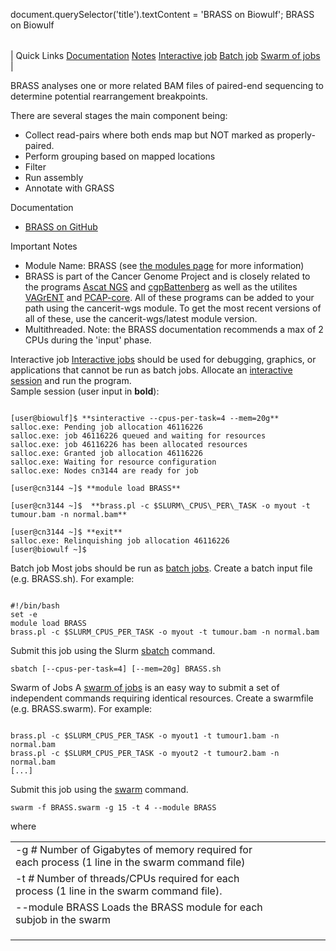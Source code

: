 

document.querySelector('title').textContent = 'BRASS on Biowulf';
BRASS on Biowulf


|  |
| --- |
| 
Quick Links
[Documentation](#doc)
[Notes](#notes)
[Interactive job](#int) 
[Batch job](#sbatch) 
[Swarm of jobs](#swarm) 
 |



BRASS analyses one or more related BAM files of paired-end sequencing to determine potential rearrangement breakpoints.

There are several stages the main component being:
* Collect read-pairs where both ends map but NOT marked as properly-paired.
 * Perform grouping based on mapped locations
* Filter
* Run assembly
* Annotate with GRASS





Documentation
* [BRASS on GitHub](https://github.com/cancerit/BRASS)


Important Notes
* Module Name: BRASS (see [the modules page](/apps/modules.html) for more information)
* BRASS is part of the Cancer Genome Project and is closely related to the programs [Ascat NGS](/apps/ascatNgs.html) and [cgpBattenberg](/apps/cgpBattenberg.html) as well as the utilites [VAGrENT](https://github.com/cancerit/VAGrENT) and [PCAP-core](https://github.com/cancerit/PCAP-core). All of these programs can be added to your path using the cancerit-wgs module. To get the most recent versions of all of these, use the cancerit-wgs/latest module version.
* Multithreaded. Note: the BRASS documentation recommends a max of 2 CPUs during the 'input' phase.



Interactive job
[Interactive jobs](/docs/userguide.html#int) should be used for debugging, graphics, or applications that cannot be run as batch jobs.
Allocate an [interactive session](/docs/userguide.html#int) and run the program.   
Sample session (user input in **bold**):



```

[user@biowulf]$ **sinteractive --cpus-per-task=4 --mem=20g**
salloc.exe: Pending job allocation 46116226
salloc.exe: job 46116226 queued and waiting for resources
salloc.exe: job 46116226 has been allocated resources
salloc.exe: Granted job allocation 46116226
salloc.exe: Waiting for resource configuration
salloc.exe: Nodes cn3144 are ready for job

[user@cn3144 ~]$ **module load BRASS**

[user@cn3144 ~]$  **brass.pl -c $SLURM\_CPUS\_PER\_TASK -o myout -t tumour.bam -n normal.bam**

[user@cn3144 ~]$ **exit**
salloc.exe: Relinquishing job allocation 46116226
[user@biowulf ~]$

```


Batch job
Most jobs should be run as [batch jobs](/docs/userguide.html#submit).
Create a batch input file (e.g. BRASS.sh). For example:



```

#!/bin/bash
set -e
module load BRASS
brass.pl -c $SLURM_CPUS_PER_TASK -o myout -t tumour.bam -n normal.bam

```

Submit this job using the Slurm [sbatch](/docs/userguide.html) command.



```
sbatch [--cpus-per-task=4] [--mem=20g] BRASS.sh
```

Swarm of Jobs 
A [swarm of jobs](/apps/swarm.html) is an easy way to submit a set of independent commands requiring identical resources.
Create a swarmfile (e.g. BRASS.swarm). For example:



```

brass.pl -c $SLURM_CPUS_PER_TASK -o myout1 -t tumour1.bam -n normal.bam
brass.pl -c $SLURM_CPUS_PER_TASK -o myout2 -t tumour2.bam -n normal.bam
[...]

```

Submit this job using the [swarm](/apps/swarm.html) command.



```
swarm -f BRASS.swarm -g 15 -t 4 --module BRASS
```

where


|  |  |  |  |  |  |
| --- | --- | --- | --- | --- | --- |
| -g *#*  Number of Gigabytes of memory required for each process (1 line in the swarm command file)
 | -t *#* Number of threads/CPUs required for each process (1 line in the swarm command file).
 | --module BRASS Loads the BRASS module for each subjob in the swarm 
 | |
 | |
 | |








